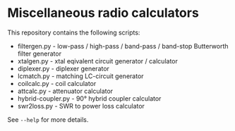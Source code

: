 # Miscellaneous radio calculators

This repository contains the following scripts:

* filtergen.py - low-pass / high-pass / band-pass / band-stop Butterworth filter generator
* xtalgen.py - xtal eqivalent circuit generator / calculator
* diplexer.py - diplexer generator
* lcmatch.py - matching LC-circuit generator
* coilcalc.py - coil calculator
* attcalc.py - attenuator calculator
* hybrid-coupler.py - 90° hybrid coupler calculator
* swr2loss.py - SWR to power loss calculator

See `--help` for more details.
